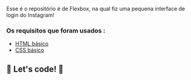 Esse é o repositório é de Flexbox, na qual fiz uma pequena interface de login do Instagram! 

### Os requisitos que foram usados :

* [HTML básico](https://www.w3schools.com/html/)
* [CSS básico](https://developer.mozilla.org/pt-BR/docs/Web/CSS)

## 🚀 Let's code! 🚀
